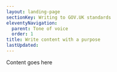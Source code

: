 ```yaml
---
layout: landing-page
sectionKey: Writing to GOV.UK standards
eleventyNavigation:
  parent: Tone of voice
  order: 1
title: Write content with a purpose
lastUpdated:
---
```

Content goes here